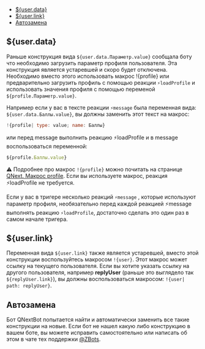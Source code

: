 * [${user.data}](#user-data)
* [${user.link}](#user-link)
* [Автозамена](#автозамена)
## ${user.data}

Раньше конструкция вида `${user.data.Параметр.value}` сообщала боту что необходимо загрузить параметр профиля пользователя. Эта конструкция является устаревшей и скоро будет отключена. Необходимо вместо этого использовать макрос !{profile} или предварительно загрузить профиль с помощью реакции `⚡️loadProfile` и использовать значения профиля с помощью переменой `${profile.Параметр.value}`.

Например если у вас в тексте реакции `⚡️message` была переменная вида: `${user.data.Баллы.value}`, вы должны заменить этот текст на макрос:
```js 
!{profile| type: value; name: Баллы}
```

или перед message выполнить реакцию ⚡️loadProfile и в message воспользоваться переменной:
```js 
${profile.Баллы.value}
```



⚠️ Подробнее про макрос `!{profile}` можно почитать на странице [QNext. Макрос profile](/docs-test/macros/profile). Если вы используете макрос, реакция ⚡️loadProfile не требуется.



Если у вас в тригере несколько реакций `⚡️message` , которые используют параметр профиля, необязательно перед каждой реакцией ⚡️message выполнять реакцию `⚡️loadProfile`, достаточно сделать это один раз в самом начале тригера.
## ${user.link}

Переменная вида `${user.link}` также является устаревшей, вместо этой конструкции воспользуйтесь макросом `!{user}`. Этот макрос может ссылку на текущего пользователя. Если вы хотите указать ссылку на другого пользователя, например **replyUser** (раньше это выглядело так `${replyUser.link}`), вы должны воспользоваться макросом: `!{user| path: replyUser}`.


## Автозамена

Бот QNextBot попытается найти и автоматически заменить все такие конструкции на новые. Если бот не нашел какую либо конструкцию в вашем боте, вы можете исправить самостоятельно или написать об этом в чате тех поддержки [@ZBots](http://t.me/zbots).
  


